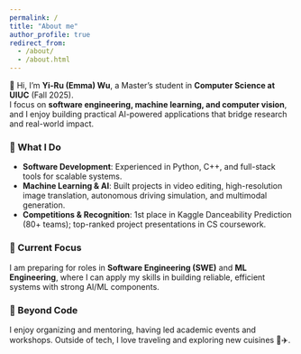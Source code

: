 ```yaml
---
permalink: /
title: "About me"
author_profile: true
redirect_from: 
  - /about/
  - /about.html
---
```


👋 Hi, I’m **Yi-Ru (Emma) Wu**, a Master’s student in **Computer Science at UIUC** (Fall 2025).  
I focus on **software engineering, machine learning, and computer vision**, and I enjoy building practical AI-powered applications that bridge research and real-world impact.

### 🔹 What I Do
- **Software Development**: Experienced in Python, C++, and full-stack tools for scalable systems.  
- **Machine Learning & AI**: Built projects in video editing, high-resolution image translation, autonomous driving simulation, and multimodal generation.  
- **Competitions & Recognition**: 1st place in Kaggle Danceability Prediction (80+ teams); top-ranked project presentations in CS coursework.  

### 🔹 Current Focus
I am preparing for roles in **Software Engineering (SWE)** and **ML Engineering**, where I can apply my skills in building reliable, efficient systems with strong AI/ML components.

### 🔹 Beyond Code
I enjoy organizing and mentoring, having led academic events and workshops. Outside of tech, I love traveling and exploring new cuisines 🍜✈️.
